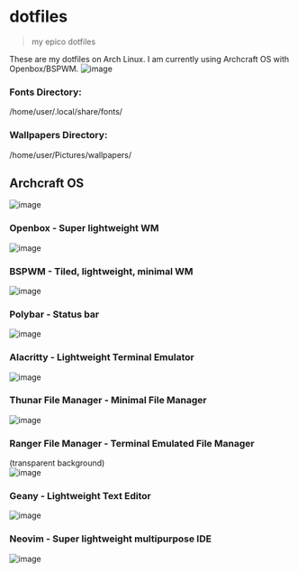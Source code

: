 # dotfiles
> my epico dotfiles

These are my dotfiles on Arch Linux. I am currently using Archcraft OS with Openbox/BSPWM.
![image](https://user-images.githubusercontent.com/47650058/232328750-00e2f46f-c60f-483b-bb7d-b0872a2605bb.png)


### Fonts Directory:
/home/user/.local/share/fonts/

### Wallpapers Directory:
/home/user/Pictures/wallpapers/


## Archcraft OS
![image](https://user-images.githubusercontent.com/47650058/189801200-74192928-4c72-417e-8b26-1fadb8b53afb.png)

### Openbox - Super lightweight WM
![image](https://user-images.githubusercontent.com/47650058/201471063-c644ca55-d2bf-48ec-acea-8f8de46371d2.png)

### BSPWM - Tiled, lightweight, minimal WM
![image](https://user-images.githubusercontent.com/47650058/189801373-a7fe5f8a-8e85-4542-8421-dbb45b26b314.png)

### Polybar - Status bar
![image](https://user-images.githubusercontent.com/47650058/232280472-ffa93f48-30e3-4c23-a6a6-25dfb5a40de9.png)

### Alacritty - Lightweight Terminal Emulator
![image](https://user-images.githubusercontent.com/47650058/232280493-21efe39a-a6cc-4494-b8b3-4f7f7a4c5c46.png)

### Thunar File Manager - Minimal File Manager
![image](https://user-images.githubusercontent.com/47650058/232280514-659b157f-a7a9-453d-b7c0-71c51b9df4a4.png)

### Ranger File Manager - Terminal Emulated File Manager
(transparent background)<br>
![image](https://user-images.githubusercontent.com/47650058/232280551-53368e11-60c4-4294-b302-77fb4b7d5999.png)

### Geany - Lightweight Text Editor
![image](https://user-images.githubusercontent.com/47650058/232280572-de3eaae4-a29c-40f5-a054-c8b76d9fbddd.png)

### Neovim - Super lightweight multipurpose IDE
![image](https://user-images.githubusercontent.com/47650058/232280769-a9fa48d3-9828-43d4-aeae-44fc1634b953.png)
